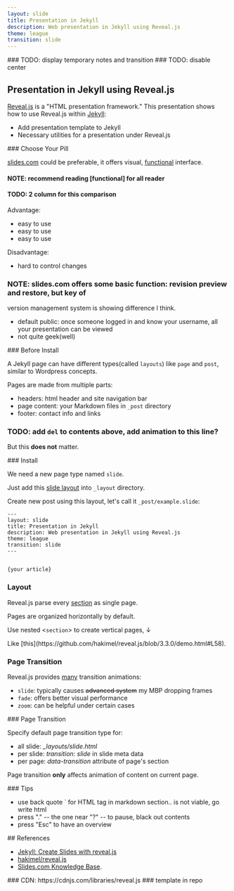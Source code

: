 ```yaml
---
layout: slide
title: Presentation in Jekyll
description: Web presentation in Jekyll using Reveal.js
theme: league
transition: slide
---
```



<section data-markdown>
### TODO: display temporary notes and transition
### TODO: disable center


## Presentation in Jekyll using Reveal.js

[Reveal.js](http://lab.hakim.se/reveal-js/#/) is a "HTML presentation framework."
This presentation shows how to use Reveal.js within [Jekyll](https://jekyllrb.com/):

- Add presentation template to Jekyll
- Necessary utilities for a presentation under Reveal.js

</section>

<section data-markdown>
### Choose Your Pill

[slides.com](https://slides.com) could be preferable,
it offers visual, [functional](http://lab.hakim.se/reveal-js) interface.

#### NOTE: recommend reading [functional] for all reader

#### TODO: 2 column for this comparison

Advantage:

- easy to use
- easy to use
- easy to use

Disadvantage:

- hard to control changes
### NOTE: slides.com offers some basic function: revision preview and restore, but key of
version management system is showing difference I think.
- default public: once someone logged in and know your username, all your presentation can be viewed
- not quite geek(well)
</section>

<section data-markdown>
### Before Install

A Jekyll page can have different types(called `layouts`) like `page` and `post`, similar to Wordpress concepts.

Pages are made from multiple parts:

- headers: html header and site navigation bar
- page content: your Markdown files in `_post` directory
- footer: contact info and links

### TODO: add `del` to contents above, add animation to this line?
But this **does not** matter.
</section>


<section data-markdown>
### Install

We need a new page type named `slide`.

Just add this [slide layout](https://raw.githubusercontent.com/ahxxm/ahxxm.github.io/master/_layouts/slide.html) into `_layout` directory.

Create new post using this layout, let's call it `_post/example.slide`:
```
---
layout: slide
title: Presentation in Jekyll
description: Web presentation in Jekyll using Reveal.js
theme: league
transition: slide
---


{your article}
```
</section>


<section>
  <section data-markdown>

### Layout

Reveal.js parse every [section](https://github.com/hakimel/reveal.js/blob/3.3.0/demo.html#L51) as single page.

Pages are organized horizontally by default.

Use nested <`section`> to create vertical pages, ↓

  </section>
  <section data-markdown>
Like [this](https://github.com/hakimel/reveal.js/blob/3.3.0/demo.html#L58).
  </section>
</section>


<section>

<h3>Page Transition</h3>

<p>Reveal.js provides <a href="https://github.com/hakimel/reveal.js/blob/3.3.0/demo.html#L148">many</a> transition animations:</p>
<ul>
  <li><code>slide</code>: typically causes <del>advanced system</del> my MBP dropping frames</li>
  <li><code>fade</code>: offers better visual performance</li>
  <li><code>zoom</code>: can be helpful under certain cases</li>
</ul>
</section>


<section data-markdown data-transition="fade">
### Page Transition

Specify default page transition type for:

- all slide: *_layouts/slide.html*
- per slide: *transition: slide* in slide meta data
- per page: *data-transition* attribute of page's section

Page transition  **only** affects animation of content on current page.
</section>


<section data-markdown>
### Tips

- use back quote ` for HTML tag in markdown section.. is not viable, go write html
- press "." -- the one near "?" -- to pause, black out contents
- press "Esc" to have an overview

</section>

<section data-markdown>
## References

- [Jekyll: Create Slides with reveal.js](http://luugiathuy.com/2015/04/jekyll-create-slides-with-revealjs/)
- [hakimel/reveal.js](https://github.com/hakimel/reveal.js/)
- [Slides.com Knowledge Base](http://help.slides.com/knowledgebase).
</section>

<section data-markdown>
### CDN: https://cdnjs.com/libraries/reveal.js
### template in repo
</section>




